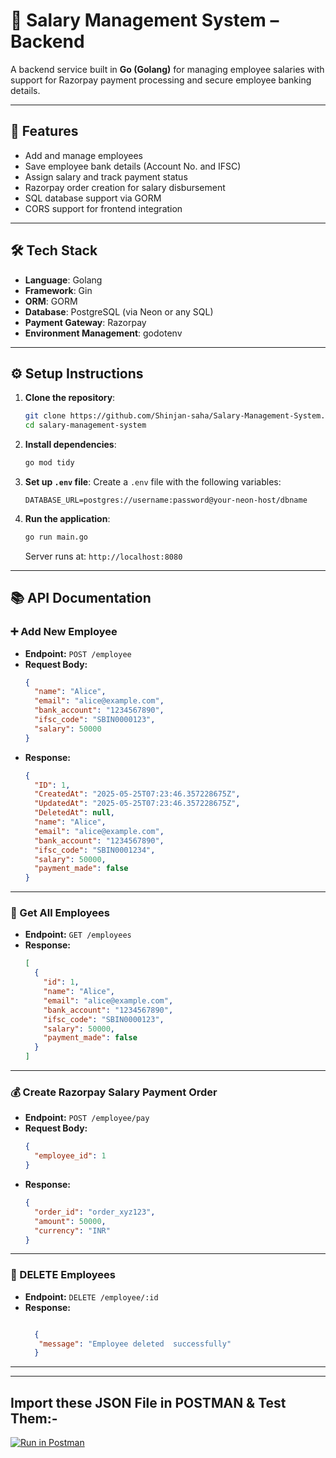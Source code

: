 # 📄 Salary Management System – Backend

A backend service built in **Go (Golang)** for managing employee salaries with support for Razorpay payment processing and secure employee banking details.

---

## 🚀 Features

- Add and manage employees
- Save employee bank details (Account No. and IFSC)
- Assign salary and track payment status
- Razorpay order creation for salary disbursement
- SQL database support via GORM
- CORS support for frontend integration

---

## 🛠️ Tech Stack

- **Language**: Golang
- **Framework**: Gin
- **ORM**: GORM
- **Database**: PostgreSQL (via Neon or any SQL)
- **Payment Gateway**: Razorpay
- **Environment Management**: godotenv

---

## ⚙️ Setup Instructions

1. **Clone the repository**:
   ```bash
   git clone https://github.com/Shinjan-saha/Salary-Management-System.git
   cd salary-management-system
   ```

2. **Install dependencies**:
   ```bash
   go mod tidy
   ```

3. **Set up `.env` file**:
   Create a `.env` file with the following variables:
   ```env
   DATABASE_URL=postgres://username:password@your-neon-host/dbname
   ```

4. **Run the application**:
   ```bash
   go run main.go
   ```

   Server runs at: `http://localhost:8080`

---

## 📚 API Documentation

### ➕ Add New Employee

- **Endpoint:** `POST /employee`
- **Request Body:**
  ```json
  {
    "name": "Alice",
    "email": "alice@example.com",
    "bank_account": "1234567890",
    "ifsc_code": "SBIN0000123",
    "salary": 50000
  }
  ```
- **Response:**
  ```json
  {
    "ID": 1,
    "CreatedAt": "2025-05-25T07:23:46.357228675Z",
    "UpdatedAt": "2025-05-25T07:23:46.357228675Z",
    "DeletedAt": null,
    "name": "Alice",
    "email": "alice@example.com",
    "bank_account": "1234567890",
    "ifsc_code": "SBIN0001234",
    "salary": 50000,
    "payment_made": false
  }
  ```

---

### 📄 Get All Employees

- **Endpoint:** `GET /employees`
- **Response:**
  ```json
  [
    {
      "id": 1,
      "name": "Alice",
      "email": "alice@example.com",
      "bank_account": "1234567890",
      "ifsc_code": "SBIN0000123",
      "salary": 50000,
      "payment_made": false
    }
  ]
  ```

---

### 💰 Create Razorpay Salary Payment Order

- **Endpoint:** `POST /employee/pay`
- **Request Body:**
  ```json
  {
    "employee_id": 1
  }
  ```
- **Response:**
  ```json
  {
    "order_id": "order_xyz123",
    "amount": 50000,
    "currency": "INR"
  }
  ```
---

  ### 📄 DELETE Employees

- **Endpoint:** `DELETE /employee/:id`
- **Response:**
  ```json
  
    {
     "message": "Employee deleted  successfully"
    }
  
  ```

---





---




## Import these JSON File in POSTMAN & Test Them:-

[![Run in Postman](https://run.pstmn.io/button.svg)](./Salary%20Management%20System%20.postman_collection.json)
